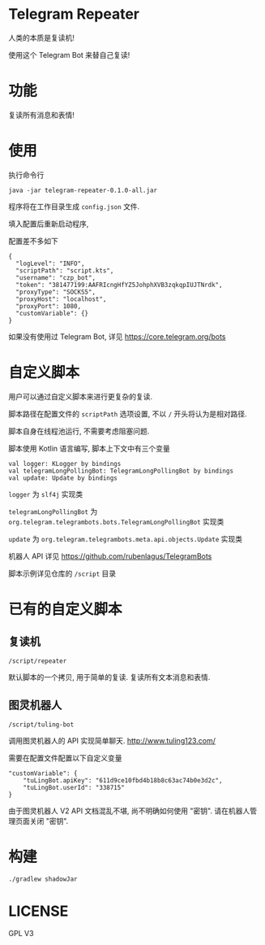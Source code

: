 # Telegram Repeater
人类的本质是复读机!

使用这个 Telegram Bot 来替自己复读!

# 功能
复读所有消息和表情!

# 使用
执行命令行

    java -jar telegram-repeater-0.1.0-all.jar

程序将在工作目录生成 `config.json` 文件.

填入配置后重新启动程序,

配置差不多如下

    {
      "logLevel": "INFO",
      "scriptPath": "script.kts",
      "username": "czp_bot",
      "token": "381477199:AAFRIcngHfYZ5JohphXVB3zqkqpIUJTNrdk",
      "proxyType": "SOCKS5",
      "proxyHost": "localhost",
      "proxyPort": 1080,
      "customVariable": {}
    }

如果没有使用过 Telegram Bot, 详见 https://core.telegram.org/bots

# 自定义脚本
用户可以通过自定义脚本来进行更复杂的复读.

脚本路径在配置文件的 `scriptPath` 选项设置, 不以 `/` 开头将认为是相对路径.

脚本自身在线程池运行, 不需要考虑阻塞问题.

脚本使用 Kotlin 语言编写, 脚本上下文中有三个变量

    val logger: KLogger by bindings
    val telegramLongPollingBot: TelegramLongPollingBot by bindings
    val update: Update by bindings

`logger` 为 `slf4j` 实现类

`telegramLongPollingBot` 为 `org.telegram.telegrambots.bots.TelegramLongPollingBot` 实现类

`update` 为 `org.telegram.telegrambots.meta.api.objects.Update` 实现类

机器人 API 详见 https://github.com/rubenlagus/TelegramBots

脚本示例详见仓库的 `/script` 目录

# 已有的自定义脚本
## 复读机
`/script/repeater`

默认脚本的一个拷贝, 用于简单的复读. 复读所有文本消息和表情.

## 图灵机器人
`/script/tuling-bot`

调用图灵机器人的 API 实现简单聊天. http://www.tuling123.com/

需要在配置文件配置以下自定义变量

    "customVariable": {
        "tuLingBot.apiKey": "611d9ce10fbd4b18b8c63ac74b0e3d2c",
        "tuLingBot.userId": "338715"
    }

由于图灵机器人 V2 API 文档混乱不堪, 尚不明确如何使用 "密钥". 请在机器人管理页面关闭 "密钥".

# 构建

    ./gradlew shadowJar

# LICENSE
GPL V3

